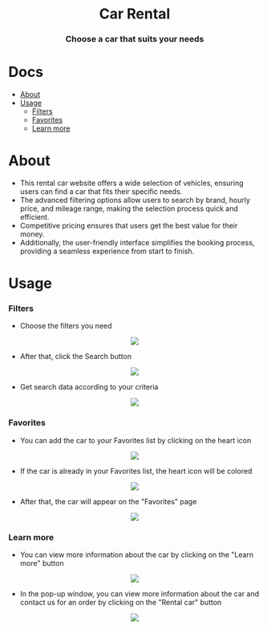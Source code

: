 <h1 align="center">Car Rental</h1>
<h3 align="center">Choose a car that suits your needs</h3>

# Docs

- [About](#about)
- [Usage](#usage)
  - [Filters](#filters)
  - [Favorites](#favorites)
  - [Learn more](#learn-more)

# About

- This rental car website offers a wide selection of vehicles, ensuring users can find a car that fits their specific needs.
- The advanced filtering options allow users to search by brand, hourly price, and mileage range, making the selection process quick and efficient.
- Competitive pricing ensures that users get the best value for their money.
- Additionally, the user-friendly interface simplifies the booking process, providing a seamless experience from start to finish.

# Usage

### Filters

- Choose the filters you need
<p align="center"><img align="center" src="./.github/filters_1.png"/></p>

- After that, click the Search button
<p align="center"><img align="center" src="./.github/filters_2.png"/></p>

- Get search data according to your criteria
<p align="center"><img align="center" src="./.github/filters_3.png"/></p>

### Favorites

- You can add the car to your Favorites list by clicking on the heart icon
<p align="center"><img align="center" src="./.github/favorites_1.png"/></p>

- If the car is already in your Favorites list, the heart icon will be colored
<p align="center"><img align="center" src="./.github/favorites_2.png"/></p>

- After that, the car will appear on the "Favorites" page
<p align="center"><img align="center" src="./.github/favorites_3.png"/></p>

### Learn more

- You can view more information about the car by clicking on the "Learn more" button
<p align="center"><img align="center" src="./.github/learn_more_1.png"/></p>

- In the pop-up window, you can view more information about the car and contact us for an order by clicking on the "Rental car" button
<p align="center"><img align="center" src="./.github/learn_more_2.png"/></p>
